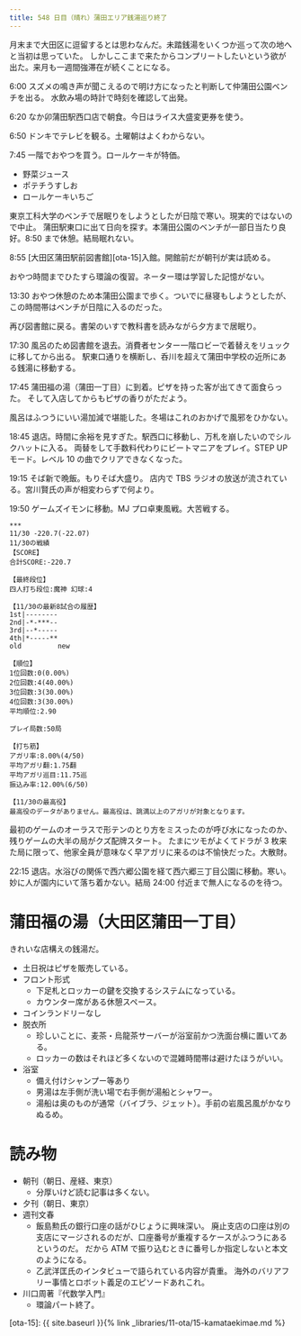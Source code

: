 ```yaml
---
title: 548 日目（晴れ）蒲田エリア銭湯巡り終了
---
```


月末まで大田区に逗留するとは思わなんだ。未踏銭湯をいくつか巡って次の地へと当初は思っていた。
しかしここまで来たからコンプリートしたいという欲が出た。来月も一週間強滞在が続くことになる。

6:00 スズメの鳴き声が聞こえるので明け方になったと判断して仲蒲田公園ベンチを出る。
水飲み場の時計で時刻を確認して出発。

6:20 なか卯蒲田駅西口店で朝食。今日はライス大盛変更券を使う。

6:50 ドンキでテレビを観る。土曜朝はよくわからない。

7:45 一階でおやつを買う。ロールケーキが特価。
* 野菜ジュース
* ポテチうすしお
* ロールケーキいちご

東京工科大学のベンチで居眠りをしようとしたが日陰で寒い。現実的ではないので中止。
蒲田駅東口に出て日向を探す。本蒲田公園のベンチが一部日当たり良好。8:50 まで休憩。結局眠れない。

8:55 [大田区蒲田駅前図書館][ota-15]入館。開館前だが朝刊が実は読める。

おやつ時間までひたすら環論の復習。ネーター環は学習した記憶がない。

13:30 おやつ休憩のため本蒲田公園まで歩く。ついでに昼寝もしようとしたが、この時間帯はベンチが日陰に入るのだった。

再び図書館に戻る。書架のいすで教科書を読みながら夕方まで居眠り。

17:30 風呂のため図書館を退去。消費者センター一階ロビーで着替えをリュックに移してから出る。
駅東口通りを横断し、呑川を超えて蒲田中学校の近所にある銭湯に移動する。

17:45 蒲田福の湯（蒲田一丁目）に到着。ピザを持った客が出てきて面食らった。
そして入店してからもピザの香りがただよう。

風呂はふつうにいい湯加減で堪能した。冬場はこれのおかげで風邪をひかない。

18:45 退店。時間に余裕を見すぎた。駅西口に移動し、万札を崩したいのでシルクハットに入る。
両替をして手数料代わりにビートマニアをプレイ。STEP UP モード。レベル 10 の曲でクリアできなくなった。

19:15 そば新で晩飯。もりそば大盛り。
店内で TBS ラジオの放送が流されている。宮川賢氏の声が相変わらずで何より。

19:50 ゲームズイモンに移動。MJ プロ卓東風戦。大苦戦する。

```text
***
11/30 -220.7(-22.07)
11/30の戦績
【SCORE】
合計SCORE:-220.7

【最終段位】
四人打ち段位:魔神 幻球:4

【11/30の最新8試合の履歴】
1st|--------
2nd|-*-***--
3rd|--*-----
4th|*-----**
old         new

【順位】
1位回数:0(0.00%)
2位回数:4(40.00%)
3位回数:3(30.00%)
4位回数:3(30.00%)
平均順位:2.90

プレイ局数:50局

【打ち筋】
アガリ率:8.00%(4/50)
平均アガリ翻:1.75翻
平均アガリ巡目:11.75巡
振込み率:12.00%(6/50)

【11/30の最高役】
最高役のデータがありません。最高役は、跳満以上のアガリが対象となります。
```

最初のゲームのオーラスで形テンのとり方をミスったのが呼び水になったのか、残りゲームの大半の局がクズ配牌スタート。
たまにツモがよくてドラが 3 枚来た局に限って、他家全員が意味なく早アガリに来るのは不愉快だった。大散財。

22:15 退店。水浴びの関係で西六郷公園を経て西六郷三丁目公園に移動。寒い。
妙に人が園内にいて落ち着かない。結局 24:00 付近まで無人になるのを待つ。

# 蒲田福の湯（大田区蒲田一丁目）

きれいな店構えの銭湯だ。

* 土日祝はピザを販売している。
* フロント形式
  * 下足札とロッカーの鍵を交換するシステムになっている。
  * カウンター席がある休憩スペース。
* コインランドリーなし
* 脱衣所
  * 珍しいことに、麦茶・烏龍茶サーバーが浴室前かつ洗面台横に置いてある。
  * ロッカーの数はそれほど多くないので混雑時間帯は避けたほうがいい。
* 浴室
  * 備え付けシャンプー等あり
  * 男湯は左手側が洗い場で右手側が湯船とシャワー。
  * 湯船は奥のものが通常（バイブラ、ジェット）。手前の岩風呂風がかなりぬるめ。

# 読み物

* 朝刊（朝日、産経、東京）
  * 分厚いけど読む記事は多くない。
* 夕刊（朝日、東京）
* 週刊文春
  * 飯島勲氏の銀行口座の話がひじょうに興味深い。
    廃止支店の口座は別の支店にマージされるのだが、口座番号が重複するケースがふつうにあるというのだ。
    だから ATM で振り込むときに番号しか指定しないと本文のようになる。
  * 乙武洋匡氏のインタビューで語られている内容が貴重。
    海外のバリアフリー事情とロボット義足のエピソードあれこれ。
* 川口周著『代数学入門』
  * 環論パート終了。

[ota-15]: {{ site.baseurl }}{% link _libraries/11-ota/15-kamataekimae.md %}
